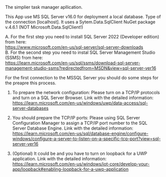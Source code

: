 The simplier task manager apllication.

This App use MS SQL Server v16.0 for deployment a local database.
Type of the connection [localhost]. 
It uses a Sytem.Data.SqlClient NuGet package v.4.6.1 (NOT Microsoft.Data.SqlClient!)

   A. For the first step you need to install SQL Server 2022 (Developer edition) from here:    
   https://www.microsoft.com/en-us/sql-server/sql-server-downloads   
   B. For the second step you need to instal SQL Server Management Studio (SSMS) from here:   
   https://learn.microsoft.com/en-us/sql/ssms/download-sql-server-management-studio-ssms?redirectedfrom=MSDN&view=sql-server-ver16

For the first connection to the MSSQL Server you should do some steps for the preapre this process.

1. To prepare the network configuration:
   Please turn on a TCP/IP protocols and turn on a SQL Server Browser. Link with the detailed information:  
   https://learn.microsoft.com/en-us/windows/uwp/data-access/sql-server-databases

2. You should prepare the TCP/IP ports:
  Please using SQL Server Configuration Manager 
  to assign a TCP/IP port number to the SQL Server Database Engine. Link with the detailed information:  
  https://learn.microsoft.com/en-us/sql/database-engine/configure-windows/configure-a-server-to-listen-on-a-specific-tcp-port?view=sql-server-ver16
  
3. (Optional) It could be and you have to turn on loopback for a UWP application. 
  Link with the detailed information: 
  https://learn.microsoft.com/en-us/windows/iot-core/develop-your-app/loopback#enabling-loopback-for-a-uwp-application



